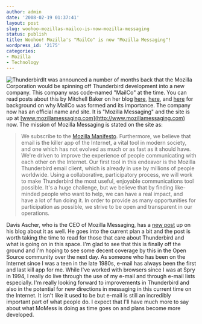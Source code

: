 ```yaml
---
author: admin
date: '2008-02-19 01:37:41'
layout: post
slug: woohoo-mozillas-mailco-is-now-mozilla-messaging
status: publish
title: Woohoo! Mozilla's "MailCo" is now "Mozilla Messaging"!
wordpress_id: '2175'
categories:
- Mozilla
- Technology
---
```


![Thunderbird](http://www.arcanology.com/images/tb-logo.png)It was
announced a number of months back that the Mozilla Corporation would be
spinning off Thunderbird development into a new company. This company
was code-named "MailCo" at the time. You can read posts about this by
Mitchell Baker on her blog
[here](http://blog.lizardwrangler.com/2007/09/17/mozillas-new-focus-on-thunderbird-and-internet-communications/),
[here](http://blog.lizardwrangler.com/2007/10/08/thunderbird-process-of-change-part-1/),
and
[here](http://blog.lizardwrangler.com/2007/10/08/thunderbird-proces-of-change-part-2/)
for background on why MailCo was formed and its importance. The company
now has an official name and site. It is "Mozilla Messaging" and the
site is up at
[www.mozillamessaging.com](http://www.mozillamessaging.com) now. The
mission of Mozilla Messaging is stated on the site as:

> We subscribe to the [Mozilla
> Manifesto](http://www.mozilla.org/about/mozilla-manifesto.html).
> Furthermore, we believe that email is the killer app of the Internet,
> a vital tool in modern society, and one which has not evolved as much
> or as fast as it should have. We're driven to improve the experience
> of people communicating with each other on the Internet. Our first
> tool in this endeavor is the Mozilla Thunderbird email client, which
> is already in use by millions of people worldwide. Using a
> collaborative, participatory process, we will work to make Thunderbird
> the most useful, enjoyable communications tool possible. It's a huge
> challenge, but we believe that by finding like-minded people who want
> to help, we can have a real impact, and have a lot of fun doing it. In
> order to provide as many opportunities for participation as possible,
> we strive to be open and transparent in our operations.

Davis Ascher, who is the CEO of Mozilla Messaging, has a [new
post](http://ascher.ca/blog/2008/02/19/mozilla-messaging/) up on his
blog about it as well. He goes into the current plan a bit and the post
is worth taking the time to read for those that care about Thunderbird
and what is going on in this space. I'm glad to see that this is finally
off the ground and I'm hoping to see some decent coverage by this in the
Open Source community over the next day. As someone who has been on the
Internet since I was a teen in the late 1980s, e-mail has always been
the first and last kill app for me. While I've worked with browsers
since I was at Spry in 1994, I really do live through the use of my
e-mail and through e-mail lists especially. I'm really looking forward
to improvements in Thunderbird and also in the potential for new
directions in messaging in this current time on the Internet. It isn't
like it used to be but e-mail is still an incredibly important part of
what people do. I expect that I'll have much more to say about what
MoMess is doing as time goes on and plans become more developed.
